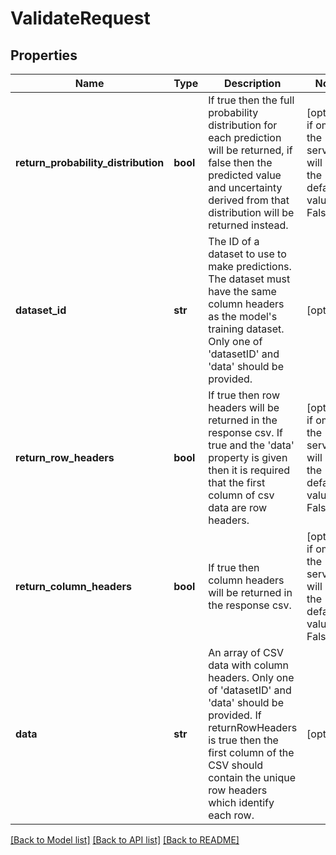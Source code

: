 # ValidateRequest


## Properties
Name | Type | Description | Notes
------------ | ------------- | ------------- | -------------
**return_probability_distribution** | **bool** | If true then the full probability distribution for each prediction will be returned, if false then the predicted value and uncertainty derived from that distribution will be returned instead. | [optional]  if omitted the server will use the default value of False
**dataset_id** | **str** | The ID of a dataset to use to make predictions.  The dataset must have the same column headers as the model&#39;s training dataset.  Only one of &#39;datasetID&#39; and &#39;data&#39; should be provided. | [optional] 
**return_row_headers** | **bool** | If true then row headers will be returned in the response csv.  If true and the &#39;data&#39; property is given then it is required that the first column of csv data are row headers. | [optional]  if omitted the server will use the default value of False
**return_column_headers** | **bool** | If true then column headers will be returned in the response csv. | [optional]  if omitted the server will use the default value of False
**data** | **str** | An array of CSV data with column headers.  Only one of &#39;datasetID&#39; and &#39;data&#39; should be provided.  If returnRowHeaders is true then the first column of the CSV should contain the unique row headers which identify each row. | [optional] 

[[Back to Model list]](../README.md#documentation-for-models) [[Back to API list]](../README.md#documentation-for-api-endpoints) [[Back to README]](../README.md)


